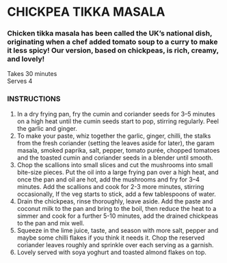 # **CHICKPEA TIKKA MASALA**  
### Chicken tikka masala has been called the UK’s national dish, originating when a chef added tomato soup to a curry to make it less spicy! Our version, based on chickpeas, is rich, creamy, and lovely!

Takes 30 minutes  
Serves 4

### INSTRUCTIONS
 
1. In a dry frying pan, fry the cumin and coriander seeds for 3–5 minutes on a high heat until the cumin seeds start to pop, stirring regularly. Peel the garlic and ginger.
2. To make your paste, whiz together the garlic, ginger, chilli, the stalks from the fresh coriander (setting the leaves aside for later), the garam masala, smoked paprika, salt, pepper, tomato purée, chopped tomatoes and the toasted cumin and coriander seeds in a blender until smooth.
3. Chop the scallions into small slices and cut the mushrooms into small bite-size pieces. Put the oil into a large frying pan over a high heat, and once the pan and oil are hot, add the mushrooms and fry for 3–4 minutes. Add the scallions and cook for 2-3 more minutes, stirring occasionally, If the veg starts to stick, add a few tablespoons of water.
4. Drain the chickpeas, rinse thoroughly, leave aside. Add the paste and coconut milk to the pan and bring to the boil, then reduce the heat to a simmer and cook for a further 5-10 minutes, add the drained chickpeas to the pan and mix well.
5. Squeeze in the lime juice, taste, and season with more salt, pepper and maybe some chilli flakes if you think it needs it. Chop the reserved coriander leaves roughly and sprinkle over each serving as a garnish.
6. Lovely served with soya yoghurt and toasted almond flakes on top.
